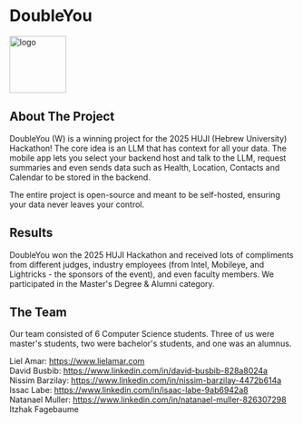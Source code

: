 # DoubleYou

<img src="https://github.com/DoubleYou-W/resources/blob/master/logo_light.png?raw=true" alt="logo" width="100"/>

## About The Project
DoubleYou (W) is a winning project for the 2025 HUJI (Hebrew University) Hackathon! The core idea is an LLM that has context for all your data. The mobile app lets you select your backend host and talk to the LLM, request summaries and even sends data such as Health, Location, Contacts and Calendar to be stored in the backend.

The entire project is open-source and meant to be self-hosted, ensuring your data never leaves your control.

## Results
DoubleYou won the 2025 HUJI Hackathon and received lots of compliments from different judges, industry employees (from Intel, Mobileye, and Lightricks - the sponsors of the event), and even faculty members. We participated in the Master's Degree & Alumni category.

## The Team
Our team consisted of 6 Computer Science students. Three of us were master's students, two were bachelor's students, and one was an alumnus.

[comment]: <> (Add a picture of all of us with the winning Cheque)

Liel Amar: https://www.lielamar.com
<br>
David Busbib: https://www.linkedin.com/in/david-busbib-828a8024a
<br>
Nissim Barzilay: https://www.linkedin.com/in/nissim-barzilay-4472b614a
<br>
Issac Labe: https://www.linkedin.com/in/isaac-labe-9ab6942a8
<br>
Natanael Muller: https://www.linkedin.com/in/natanael-muller-826307298
<br>
Itzhak Fagebaume
